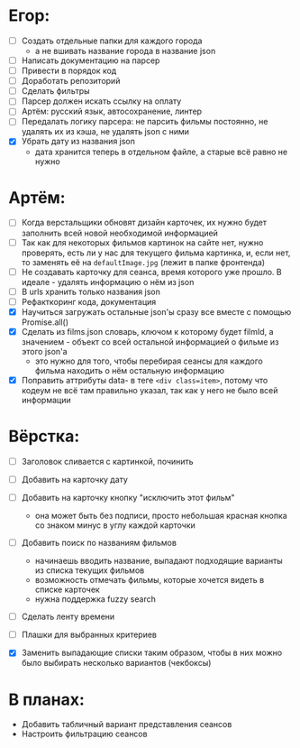 # Егор:
- [ ] Создать отдельные папки для каждого города
    - а не вшивать название города в название json
- [ ] Написать документацию на парсер
- [ ] Привести в порядок код
- [ ] Доработать репозиторий
- [ ] Сделать фильтры
- [ ] Парсер должен искать ссылку на оплату
- [ ] Артём: русский язык, автосохранение, линтер
- [ ] Передалать логику парсера: не парсить фильмы постоянно, не удалять их из кэша, не удалять json с ними
- [x] Убрать дату из названия json
    - дата хранится теперь в отдельном файле, а старые всё равно не нужно

# Артём:
- [ ] Когда верстальщики обновят дизайн карточек, их нужно будет заполнить всей новой необходимой информацией
- [ ] Так как для некоторых фильмов картинок на сайте нет, нужно проверять, есть ли у нас для текущего фильма картинка, и, если нет, то заменять её на `defaultImage.jpg` (лежит в папке фронтенда)
- [ ] Не создавать карточку для сеанса, время которого уже прошло. В идеале - удалять информацию о нём из json
- [ ] В urls хранить только названия json
- [ ] Рефакткоринг кода, документация
- [x] Научиться загружать остальные json'ы сразу все вместе с помощью Promise.all()
- [x] Сделать из films.json словарь, ключом к которому будет filmId, а значением - объект со всей остальной информацией о фильме из этого json'а
    - это нужно для того, чтобы перебирая сеансы для каждого фильма находить о нём остальную информацию
- [x] Поправить аттрибуты data- в теге `<div class=item>`, потому что кодеум не всё там правильно указал, так как у него не было всей информации

# Вёрстка:
- [ ] Заголовок сливается с картинкой, починить
- [ ] Добавить на карточку дату
- [ ] Добавить на карточку кнопку "исключить этот фильм"
    - она может быть без подписи, просто небольшая красная кнопка со знаком минус в углу каждой карточки
- [ ] Добавить поиск по названиям фильмов
    - начинаешь вводить название, выпадают подходящие варианты из списка текущих фильмов
    - возможность отмечать фильмы, которые хочется видеть в списке карточек
    - нужна поддержка fuzzy search
- [ ] Сделать ленту времени
- [ ] Плашки для выбранных критериев
- [x] Заменить выпадающие списки таким образом, чтобы в них можно было выбирать несколько вариантов (чекбоксы)


# В планах:
- Добавить табличный вариант представления сеансов
- Настроить фильтрацию сеансов